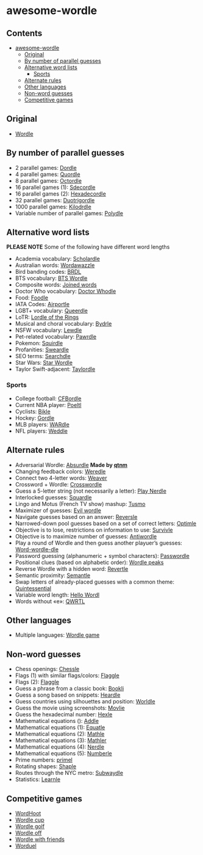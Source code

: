 awesome-wordle
==============

Contents
--------

-   [awesome-wordle](#awesome-wordle)
    -   [Original](#original)
    -   [By number of parallel guesses](#by-number-of-parallel-guesses)
    -   [Alternative word lists](#alternative-word-lists)
        -   [Sports](#sports)
    -   [Alternate rules](#alternate-rules)
    -   [Other languages](#other-languages)
    -   [Non-word guesses](#non-word-guesses)
    -   [Competitive games](#competitive-games)

<!-- Generate file with pandoc: pandoc -t gfm -s --toc --citeproc --markdown-headings=setext -o README.md README.md-->
<!-- Lists are alphabetized -->

Original
--------

-   [Wordle](https://www.nytimes.com/games/wordle/index.html)

By number of parallel guesses
-----------------------------

-   2 parallel games: [Dordle](https://zaratustra.itch.io/dordle)
-   4 parallel games: [Quordle](https://www.quordle.com/#/)
-   8 parallel games: [Octordle](https://octordle.com/)
-   16 parallel games (1): [Sdecordle](https://www.sedecordle.com/)
-   16 parallel games (2): [Hexadecordle](https://hexadecordle.co.uk/)
-   32 parallel games: [Duotrigordle](https://duotrigordle.com/)
-   1000 parallel games:
    [Kilodrdle](https://jonesnxt.github.io/kilordle/)
-   Variable number of parallel games:
    [Polydle](https://polydle.github.io/?)

Alternative word lists
----------------------

**PLEASE NOTE** Some of the following have different word lengths

-   Academia vocabulary: [Scholardle](https://www.scholardle.com/)
-   Australian words: [Wordawazzle](https://wordawazzle.com.au/)
-   Bird banding codes: [BRDL](https://brdl.alex.gd/?=16)
-   BTS vocabulary: [BTS Wordle](https://bts-wordle.vercel.app/)
-   Composite words: [Joined words](https://jw-daily.web.app/#/intro)
-   Doctor Who vocabulary: [Doctor
    Whodle](https://doctor-whodle.vercel.app/)
-   Food: [Foodle](https://food-le.co/)
-   IATA Codes: [Airportle](https://airportle.scottscheapflights.com/)
-   LGBT+ vocabulary: [Queerdle](https://queerdle.com/)
-   LoTR: [Lordle of the
    Rings](https://digitaltolkien.github.io/vue-wordle/)
-   Musical and choral vocabulary: [Bydrle](https://www.byrdle.net/)
-   NSFW vocabulary: [Lewdle](https://www.lewdlegame.com/)
-   Pet-related vocabulary: [Pawrdle](https://www.pawrdle.com/)
-   Pokemon: [Squirdle](https://squirdle.fireblend.com/)
-   Profanities: [Sweardle](https://sweardle.com/)
-   SEO terms: [Searchdle](https://wtfseo.com/searchdle/)
-   Star Wars: [Star Wordle](https://www.starwordle.com/)
-   Taylor Swift-adjacent: [Taylordle](https://www.taylordle.com/)

### Sports

-   College football: [CFBordle](https://cfbordle.redditcfb.com/)
-   Current NBA player: [Poeltl](https://poeltl.dunk.town/)
-   Cyclists: [Bikle](https://giop98.github.io/bikle/)
-   Hockey: [Gordle](https://gordle.herokuapp.com/)
-   MLB players: [WARdle](https://wardle.app/)
-   NFL players: [Weddle](https://www.weddlegame.com/)

Alternate rules
---------------

-   Adversarial Wordle:
    [Absurdle](https://qntm.org/files/absurdle/absurdle.html) **Made by
    [qtnm](https://github.com/qntm)**
-   Changing feedback colors: [Weredle](https://weredle.netlify.app/)
-   Connect two 4-letter words: [Weaver](https://wordwormdormdork.com/)
-   Crossword + Wordle:
    [Crosswordle](https://crosswordle.serializer.ca/)
-   Guess a 5-letter string (not necessarily a letter): [Play
    Nerdle](http://www.playnerdle.com/)
-   Interlocked guesses: [Squardle](https://fubargames.se/squardle/)
-   Lingo and Motus (French TV show) mashup:
    [Tusmo](https://www.tusmo.xyz/)
-   Maximizer of guesses: [Evil
    wordle](https://swag.github.io/evil-wordle/)
-   Navigate guesses based on an answer:
    [Reversle](https://reversle.net/)
-   Narrowed-down pool guesses based on a set of correct letters:
    [Optimle](https://optimle.meow.garden/)
-   Objective is to lose, restrictions on information to use:
    [Survivle](https://lazyguyy.github.io/survivle/)
-   Objective is to maximize number of guesses:
    [Antiwordle](https://www.antiwordle.com/)
-   Play a round of Wordle and then guess another playuer’s guesses:
    [Word-wordle-dle](https://wor-wordle-dle.com/)
-   Password guessing (alphanumeric + symbol characters):
    [Passwordle](https://passwordle.com/)
-   Positional clues (based on alphabetic order): [Wordle
    peaks](https://vegeta897.github.io/wordle-peaks/)
-   Reverse Wordle with a hidden word:
    [Revertle](https://www.puppetsquid.com/revertle/)
-   Semantic proximity: [Semantle](https://semantle.novalis.org/)
-   Swap letters of already-placed guesses with a common theme:
    [Quintessential](https://quintessential.fun/)
-   Variable word length: [Hello Wordl](https://hellowordl.net/)
-   Words without «e»: [QWRTL](https://limpet.net/qwrtl/)

Other languages
---------------

-   Multiple languages: [Wordle game](https://wordlegame.org/)

Non-word guesses
----------------

-   Chess openings: [Chessle](https://jackli.gg/chessle/)
-   Flags (1) with similar flags/colors:
    [Flaggle](https://ducc.pythonanywhere.com/flaggle/)
-   Flags (2): [Flaggle](https://flaggle.app/)
-   Guess a phrase from a classic book: [Bookli](https://bookli.co.uk/)
-   Guess a song based on snippets: [Heardle](https://www.heardle.app/)
-   Guess countries using silhouettes and position:
    [Worldle](https://worldle.teuteuf.fr/)
-   Guess the movie using screenshots: [Movlie](https://movlie.org/)
-   Guess the hexadecimal number: [Hexle](https://jamesl.me/hexle/)
-   Mathematical equations ():
    [Addle](https://alex.strinka.net/programs/addle/)
-   Mathematical equations (1): [Equatle](http://www.equatle.com/)
-   Mathematical equations (2): [Mathle](https://mathlegame.com/)
-   Mathematical equations (3): [Mathler](https://www.mathler.com/)
-   Mathematical equations (4): [Nerdle](https://nerdlegame.com/)
-   Mathematical equations (5): [Numberle](https://numberle.org/)
-   Prime numbers: [primel](https://cojofra.github.io/primel/)
-   Rotating shapes: [Shaple](https://swag.github.io/shaple/)
-   Routes through the NYC metro:
    [Subwaydle](https://www.subwaydle.com/)
-   Statistics: [Learnle](https://learnle.net/)

Competitive games
-----------------

-   [WordHoot](https://wordhoot.com/)
-   [Wordle cup](https://wordlecup.io/)
-   [Wordle golf](https://wordle-golf.netlify.app/)
-   [Wordle off](http://wordle.jonyork.net/)
-   [Wordle with
    friends](https://mottaquikarim.github.io/wordle_with_friends/)
-   [Worduel](https://worduel.albertjvm.ca/)
